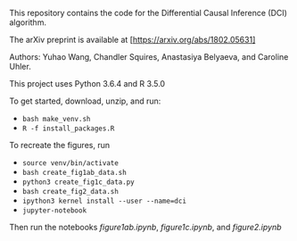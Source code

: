 This repository contains the code for the Differential Causal Inference (DCI)
algorithm.

The arXiv preprint is available at [https://arxiv.org/abs/1802.05631]

Authors: Yuhao Wang, Chandler Squires, Anastasiya Belyaeva, and Caroline Uhler.

This project uses Python 3.6.4 and R 3.5.0

To get started, download, unzip, and run:

* `bash make_venv.sh`
* `R -f install_packages.R`

To recreate the figures, run
* `source venv/bin/activate`
* `bash create_fig1ab_data.sh`
* `python3 create_fig1c_data.py`
* `bash create_fig2_data.sh`
* `ipython3 kernel install --user --name=dci`
* `jupyter-notebook`

Then run the notebooks *figure1ab.ipynb*, *figure1c.ipynb*, and *figure2.ipynb*

